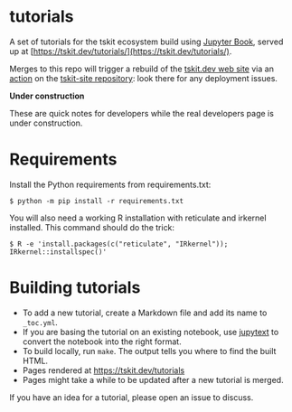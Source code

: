 # tutorials

A set of tutorials for the tskit ecosystem build using
[Jupyter Book](https://jupyterbook.org/), served up at
[https://tskit.dev/tutorials/](https://tskit.dev/tutorials/).

Merges to this repo will trigger a rebuild of the
[tskit.dev web site](https://tskit.dev/) via an
[action](https://github.com/tskit-dev/tskit-site/actions) on the
[tskit-site repository](https://github.com/tskit-dev/tskit-site/):
look there for any deployment issues.

**Under construction**

These are quick notes for developers while the real developers page is
under construction.

# Requirements

Install the Python requirements from requirements.txt:
```
$ python -m pip install -r requirements.txt
```

You will also need a working R installation with reticulate and irkernel installed.
This command should do the trick:
```
$ R -e 'install.packages(c("reticulate", "IRkernel")); IRkernel::installspec()'
```

# Building tutorials

- To add a new tutorial, create a Markdown file and add its name to ``_toc.yml``.
- If you are basing the tutorial on an existing notebook, use
  [jupytext](https://github.com/mwouts/jupytext) to convert the notebook into
  the right format.
- To build locally, run ``make``. The output tells you where to find the
  built HTML.
- Pages rendered at https://tskit.dev/tutorials
- Pages might take a while to be updated after a new tutorial is merged.

If you have an idea for a tutorial, please open an issue to discuss.

